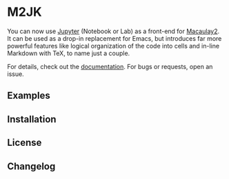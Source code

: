 # M2JK

You can now use [Jupyter](http://www.jupyter.org) (Notebook or Lab) as a front-end for [Macaulay2](https://faculty.math.illinois.edu/Macaulay2/).
It can be used as a drop-in replacement for Emacs,
but introduces far more powerful features like
logical organization of the code into cells and in-line Markdown with TeX,
to name just a couple.

For details, check out the [documentation](http://m2jk.rtfd.io).
For bugs or requests, open an issue.

## Examples

## Installation

## License

## Changelog
